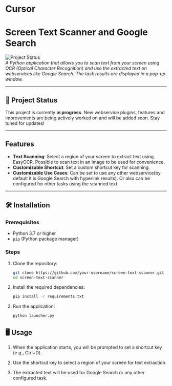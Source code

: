# Cursor

# Screen Text Scanner and Google Search

![Project Status](https://img.shields.io/badge/status-in%20progress-yellow)  
*A Python application that allows you to scan text from your screen using OCR (Optical Character Recognition) and use the extracted text on webservices like Google Search. The task results are displayed in a pop-up window.*

---

## 🚧 Project Status
This project is currently **in progress**. New webservice plugins, features and improvements are being actively worked on and will be added soon. Stay tuned for updates!

---

## Features
- **Text Scanning**: Select a region of your screen to extract text using EasyOCR. Possible to scan text in an image to be used for convenience.
- **Customizable Shortcut**: Set a custom shortcut key for scanning.
- **Customizable Use Cases**: Can be set to use any other webservice(by default it is Google Search with hyperlink results). Or also can be configured for other tasks using the scanned text.

---

## 🛠️ Installation

### Prerequisites
- Python 3.7 or higher
- `pip` (Python package manager)

### Steps
1. Clone the repository:
   ```bash
   git clone https://github.com/your-username/screen-text-scanner.git
   cd screen-text-scanner

2. Install the required dependencies:
   ```bash
   pip install -r requirements.txt

3. Run the application:
   ```bash
   python launcher.py

## 🖥️ Usage

1. When the application starts, you will be prompted to set a shortcut key (e.g., Ctrl+D).

2. Use the shortcut key to select a region of your screen for text extraction.

3. The extracted text will be used for Google Search or any other configured task.
